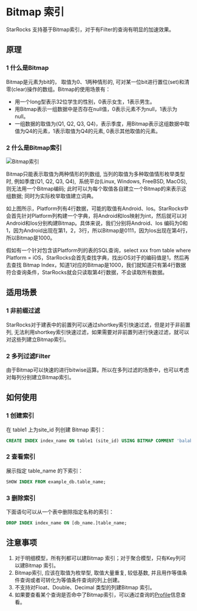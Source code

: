 # Bitmap 索引

StarRocks 支持基于Bitmap索引，对于有Filter的查询有明显的加速效果。

## 原理

### **1 什么是Bitmap**

Bitmap是元素为bit的， 取值为0、1两种情形的, 可对某一位bit进行置位(set)和清零(clear)操作的数组。Bitmap的使用场景有：

* 用一个long型表示32位学生的性别，0表示女生，1表示男生。
* 用Bitmap表示一组数据中是否存在null值，0表示元素不为null，1表示为null。
* 一组数据的取值为(Q1, Q2, Q3, Q4)，表示季度，用Bitmap表示这组数据中取值为Q4的元素，1表示取值为Q4的元素, 0表示其他取值的元素。

### **2 什么是Bitmap索引**

![Bitmap索引](../assets/3.6.1-1.png)

Bitmap只能表示取值为两种情形的列数组, 当列的取值为多种取值情形枚举类型时, 例如季度(Q1, Q2, Q3, Q4),  系统平台(Linux, Windows, FreeBSD, MacOS), 则无法用一个Bitmap编码; 此时可以为每个取值各自建立一个Bitmap的来表示这组数据; 同时为实际枚举取值建立词典。

如上图所示，Platform列有4行数据，可能的取值有Android、Ios。StarRocks中会首先针对Platform列构建一个字典，将Android和Ios映射为int，然后就可以对Android和Ios分别构建Bitmap。具体来说，我们分别将Android、Ios 编码为0和1，因为Android出现在第1，2，3行，所以Bitmap是0111，因为Ios出现在第4行，所以Bitmap是1000。

假如有一个针对包含该Platform列的表的SQL查询，select xxx from table where Platform = iOS，StarRocks会首先查找字典，找出iOS对于的编码值是1，然后再去查找 Bitmap Index，知道1对应的Bitmap是1000，我们就知道只有第4行数据符合查询条件，StarRocks就会只读取第4行数据，不会读取所有数据。

## 适用场景

### **1 非前缀过滤**

StarRocks对于建表中的前置列可以通过shortkey索引快速过滤，但是对于非前置列, 无法利用shortkey索引快速过滤，如果需要对非前置列进行快速过滤，就可以对这些列建立Bitmap索引。

### **2 多列过滤Filter**

由于Bitmap可以快速的进行bitwise运算。所以在多列过滤的场景中，也可以考虑对每列分别建立Bitmap索引。

## 如何使用

### **1 创建索引**

在 table1 上为site\_id 列创建 Bitmap 索引：

~~~ SQL
CREATE INDEX index_name ON table1 (site_id) USING BITMAP COMMENT 'balabala';
~~~

### **2 查看索引**

展示指定 table\_name 的下索引：

~~~ SQL
SHOW INDEX FROM example_db.table_name;
~~~

### **3 删除索引**

下面语句可以从一个表中删除指定名称的索引：

~~~ SQL
DROP INDEX index_name ON [db_name.]table_name;
~~~

## 注意事项

1. 对于明细模型，所有列都可以建Bitmap 索引；对于聚合模型，只有Key列可以建Bitmap 索引。
2. Bitmap索引, 应该在取值为枚举型, 取值大量重复, 较低基数, 并且用作等值条件查询或者可转化为等值条件查询的列上创建。
3. 不支持对Float、Double、Decimal 类型的列建Bitmap 索引。
4. 如果要查看某个查询是否命中了Bitmap索引，可以通过查询的[Profile](https://docs.starrocks.com/zh-cn/main/administration/Query_planning#profile%E5%88%86%E6%9E%90)信息查看。
